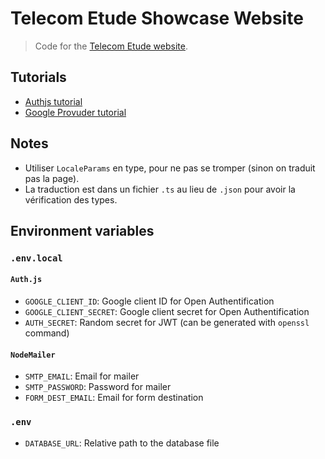 # Telecom Etude Showcase Website

> Code for the [Telecom Etude website](http://telecom-etude.fr).

## Tutorials

- [Authjs tutorial](https://www.youtube.com/watch?v=1MTyCvS05V4)
- [Google Provuder tutorial](https://www.youtube.com/watch?v=Rs8018RO5YQ)

## Notes

- Utiliser `LocaleParams` en type, pour ne pas se tromper (sinon on traduit pas la page).
- La traduction est dans un fichier `.ts` au lieu de `.json` pour avoir la vérification des types.

## Environment variables

### `.env.local`

#### `Auth.js`

- `GOOGLE_CLIENT_ID`: Google client ID for Open Authentification
- `GOOGLE_CLIENT_SECRET`: Google client secret for Open Authentification
- `AUTH_SECRET`: Random secret for JWT (can be generated with `openssl` command)

#### `NodeMailer`

- `SMTP_EMAIL`: Email for mailer
- `SMTP_PASSWORD`: Password for mailer
- `FORM_DEST_EMAIL`: Email for form destination

### `.env`

- `DATABASE_URL`: Relative path to the database file
